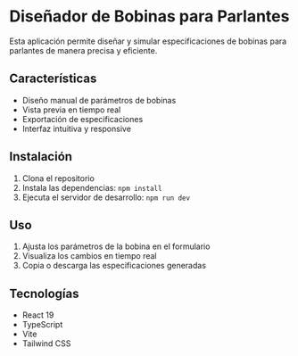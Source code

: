 # Diseñador de Bobinas para Parlantes

Esta aplicación permite diseñar y simular especificaciones de bobinas para parlantes de manera precisa y eficiente.

## Características

- Diseño manual de parámetros de bobinas
- Vista previa en tiempo real
- Exportación de especificaciones
- Interfaz intuitiva y responsive

## Instalación

1. Clona el repositorio
2. Instala las dependencias: `npm install`
3. Ejecuta el servidor de desarrollo: `npm run dev`

## Uso

1. Ajusta los parámetros de la bobina en el formulario
2. Visualiza los cambios en tiempo real
3. Copia o descarga las especificaciones generadas

## Tecnologías

- React 19
- TypeScript
- Vite
- Tailwind CSS
